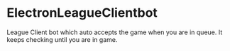 # ElectronLeagueClientbot

League Client bot which auto accepts the game when you are in queue.
It keeps checking until you are in game.
